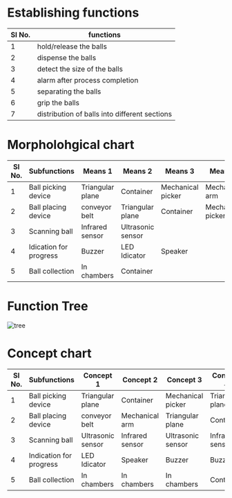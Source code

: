 # Establishing functions
|Sl No.|functions|
|-----|---------|
|1|hold/release the balls|
|2|dispense the balls|
|3|detect the size of the balls|
|4|alarm after process completion|
|5|separating the balls|
|6|grip the balls|
|7|distribution of balls into different sections|

# Morpholohgical chart
|Sl No.	|Subfunctions	|Means 1	|Means 2	|Means 3	|Means 4|
|---------------|---------------|---------------|---------------|---------------|---------------|
|1	|Ball picking device	|Triangular plane	|Container	|Mechanical picker	|Mechanical arm|
|2	|Ball placing device	|conveyor belt	|Triangular plane	|Container	|Mechanical picker|
|3	|Scanning ball	|Infrared sensor	|Ultrasonic sensor|		
|4	|Idication for progress	|Buzzer	|LED Idicator	|Speaker	|
|5	|Ball collection	|In chambers	|Container	|	
					
# Function Tree
![tree](https://i.ibb.co/mv8tCYq/Picture1.jpg)






# Concept chart
|Sl No.| Subfunctions	|Concept 1	|Concept 2	|Concept 3	|Concept 4|
|-----|---------------|---------------|---------------|---------------|---------------|
|1|Ball picking device|Triangular plane	|Container	|Mechanical picker|	Triangular plane|
|2|Ball placing device|conveyor belt	|Mechanical arm	|Triangular plane	|Container|
|3|Scanning ball|Ultrasonic sensor	|Infrared sensor	|Ultrasonic sensor	|Infrared sensor|
|4|Indication for progress|LED Idicator|	Speaker	|Buzzer	|Buzzer|
|5|Ball collection|In chambers |In chambers	|In chambers	|Container|	Container|



